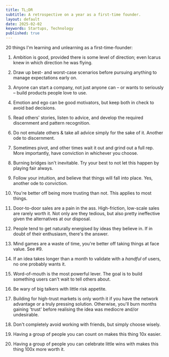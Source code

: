 ```yaml
---
title: TL;DR
subtitle: A retrospective on a year as a first-time founder.
layout: default
date: 2025-02-02
keywords: Startups, Technology
published: true
---
```


20 things I'm learning and unlearning as a first-time-founder:

1.  Ambition is good, provided there is some level of direction; even Icarus knew in which direction he was flying.
    
2.  Draw up best- and worst-case scenarios before pursuing anything to manage expectations early on.
    
3.  Anyone can start a company, not just anyone can – or wants to seriously – build products people love to use.
    
4.  Emotion and ego can be good motivators, but keep both in check to avoid bad decisions.
    
5.  Read others' stories, listen to advice, and develop the required discernment and pattern recognition.
    
6.  Do not emulate others & take all advice simply for the sake of it. Another ode to discernment.
    
7.  Sometimes pivot, and other times wait it out and grind out a full rep. More importantly, have conviction in whichever you choose.
    
8.  Burning bridges isn't inevitable. Try your best to not let this happen by playing fair always.
    
9.  Follow your intuition, and believe that things will fall into place. Yes, another ode to conviction.
    
10.  You're better off being more trusting than not. This applies to most things.
    
11.  Door-to-door sales are a pain in the ass. High-friction, low-scale sales are rarely worth it. Not only are they tedious, but also pretty ineffective given the alternatives at our disposal.
    
12.  People tend to get naturally energised by ideas they believe in. If in doubt of their enthusiasm, there's the answer.
    
13.  Mind games are a waste of time, you're better off taking things at face value. See #9.
    
14.  If an idea takes longer than a month to validate with a _handful_ of users, no one probably wants it.
    
15.  Word-of-mouth is the most powerful lever. The goal is to build something users can't wait to tell others about.
    
16.  Be wary of big talkers with little risk appetite.
    
17.  Building for high-trust markets is only worth it if you have the network advantage or a truly pressing solution. Otherwise, you'll burn months gaining 'trust' before realising the idea was mediocre and/or undesirable.
    
18.  Don't completely avoid working with friends, but simply choose wisely.
    
19.  Having a group of people you can count on makes this thing 10x easier.
    
20.  Having a group of people you can celebrate little wins with makes this thing 100x more worth it.
